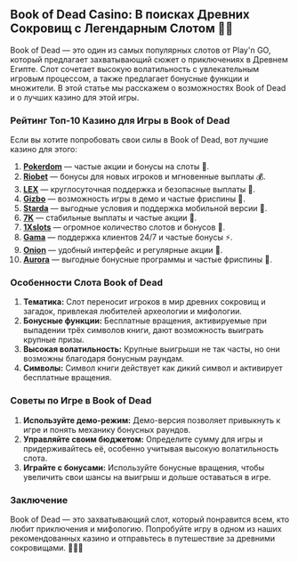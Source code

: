 ## Book of Dead Casino: В поисках Древних Сокровищ с Легендарным Слотом 📖💎

Book of Dead — это один из самых популярных слотов от Play'n GO, который предлагает захватывающий сюжет о приключениях в Древнем Египте. Слот сочетает высокую волатильность с увлекательным игровым процессом, а также предлагает бонусные функции и множители. В этой статье мы расскажем о возможностях Book of Dead и о лучших казино для этой игры.

### Рейтинг Топ-10 Казино для Игры в Book of Dead

Если вы хотите попробовать свои силы в Book of Dead, вот лучшие казино для этого:

1. **[Pokerdom](https://brandplay.link/4k77v2yx)** — частые акции и бонусы на слоты 🎲.
2. **[Riobet](https://brandplay.link/7xBLTPyj)** — бонусы для новых игроков и мгновенные выплаты 💰.
3. **[LEX](https://brandplay.link/zW4hdDFV)** — круглосуточная поддержка и безопасные выплаты 🎉.
4. **[Gizbo](https://brandplay.link/bprXw4YV)** — возможность игры в демо и частые фриспины 🎁.
5. **[Starda](https://brandplay.link/fB7xwRFL)** — выгодные условия и поддержка мобильной версии 🎈.
6. **[7K](https://brandplay.link/BvQyFShp)** — стабильные выплаты и частые акции 🎯.
7. **[1Xslots](https://brandplay.link/hSB1khtr)** — огромное количество слотов и бонусов 🌟.
8. **[Gama](https://brandplay.link/j6NMKsDz)** — поддержка клиентов 24/7 и частые бонусы ⚡.
9. **[Onion](https://brandplay.link/zBGRVpQ9)** — удобный интерфейс и регулярные акции 🎰.
10. **[Aurora](https://10trafic-stat2.com/click/668546556bcc6313411604bd/6766/13032/subaccount)** — выгодные бонусные программы и частые фриспины 💎.

### Особенности Слота Book of Dead

1. **Тематика:** Слот переносит игроков в мир древних сокровищ и загадок, привлекая любителей археологии и мифологии.
2. **Бонусные функции:** Бесплатные вращения, активируемые при выпадении трёх символов книги, дают возможность выиграть крупные призы.
3. **Высокая волатильность:** Крупные выигрыши не так часты, но они возможны благодаря бонусным раундам.
4. **Символы:** Символ книги действует как дикий символ и активирует бесплатные вращения.

### Советы по Игре в Book of Dead

1. **Используйте демо-режим:** Демо-версия позволяет привыкнуть к игре и понять механику бонусных раундов.
2. **Управляйте своим бюджетом:** Определите сумму для игры и придерживайтесь её, особенно учитывая высокую волатильность слота.
3. **Играйте с бонусами:** Используйте бонусные вращения, чтобы увеличить свои шансы на выигрыш и дольше оставаться в игре.

### Заключение

Book of Dead — это захватывающий слот, который понравится всем, кто любит приключения и мифологию. Попробуйте игру в одном из наших рекомендованных казино и отправьтесь в путешествие за древними сокровищами. 🎉📖💸
